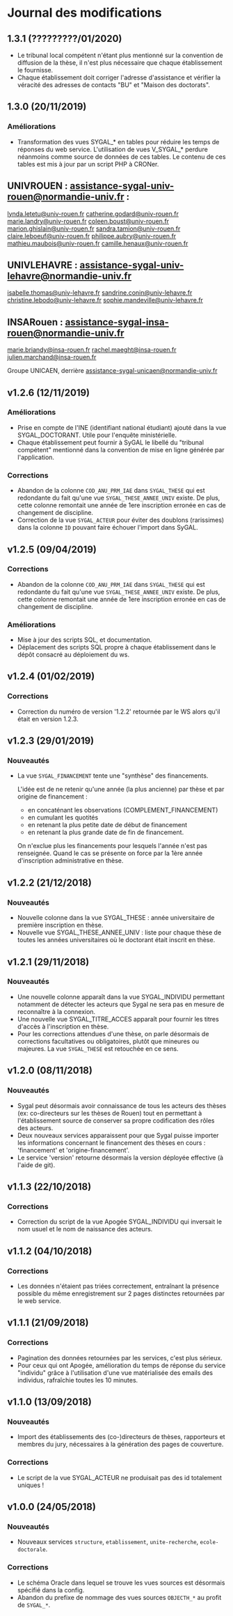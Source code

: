 Journal des modifications
=========================

1.3.1 (?????????/01/2020)
------------------

- Le tribunal local compétent n'étant plus mentionné sur la convention de diffusion de la thèse, il n'est plus nécessaire 
  que chaque établissement le fournisse.
- Chaque établissement doit corriger l'adresse d'assistance et vérifier la véracité des adresses de contacts 
  "BU" et "Maison des doctorats".

1.3.0 (20/11/2019)
------------------

### Améliorations

- Transformation des vues SYGAL_* en tables pour réduire les temps de réponses du web service.
  L'utilisation de vues V_SYGAL_* perdure néanmoins comme source de données de ces tables.
  Le contenu de ces tables est mis à jour par un script PHP à CRONer.


UNIVROUEN : assistance-sygal-univ-rouen@normandie-univ.fr :
------------------------------------
lynda.letetu@univ-rouen.fr
catherine.godard@univ-rouen.fr
marie.landry@univ-rouen.fr
coleen.boust@univ-rouen.fr
marion.ghislain@univ-rouen.fr
sandra.tamion@univ-rouen.fr
claire.leboeuf@univ-rouen.fr
philippe.aubry@univ-rouen.fr
mathieu.maubois@univ-rouen.fr
camille.henaux@univ-rouen.fr

UNIVLEHAVRE : assistance-sygal-univ-lehavre@normandie-univ.fr
------------------------------------
isabelle.thomas@univ-lehavre.fr
sandrine.conin@univ-lehavre.fr
christine.lebodo@univ-lehavre.fr
sophie.mandeville@univ-lehavre.fr

INSARouen : assistance-sygal-insa-rouen@normandie-univ.fr
------------------------------------
marie.briandy@insa-rouen.fr
rachel.maeght@insa-rouen.fr
julien.marchand@insa-rouen.fr

Groupe UNICAEN, derrière assistance-sygal-unicaen@normandie-univ.fr

v1.2.6 (12/11/2019)
-------------------

### Améliorations

- Prise en compte de l'INE (identifiant national étudiant) ajouté dans la vue SYGAL_DOCTORANT. 
  Utile pour l'enquête ministérielle.
- Chaque établissement peut fournir à SyGAL le libellé du "tribunal compétent" 
  mentionné dans la convention de mise en ligne générée par l'application.  
  
### Corrections

- Abandon de la colonne `COD_ANU_PRM_IAE` dans `SYGAL_THESE` qui est redondante du fait qu'une vue
  `SYGAL_THESE_ANNEE_UNIV` existe. De plus, cette colonne remontait une année de 1ere inscription erronée en cas 
  de changement de discipline. 
- Correction de la vue `SYGAL_ACTEUR` pour éviter des doublons (rarissimes) dans la colonne `ID` pouvant 
  faire échouer l'import dans SyGAL.  


v1.2.5 (09/04/2019)
-------------------

### Corrections

- Abandon de la colonne `COD_ANU_PRM_IAE` dans `SYGAL_THESE` qui est redondante du fait qu'une vue
  `SYGAL_THESE_ANNEE_UNIV` existe. De plus, cette colonne remontait une année de 1ere inscription erronée en cas 
  de changement de discipline.

### Améliorations

- Mise à jour des scripts SQL, et documentation.
- Déplacement des scripts SQL propre à chaque établissement dans le dépôt consacré au déploiement du ws. 


v1.2.4 (01/02/2019)
-------------------

### Corrections
 
- Correction du numéro de version '1.2.2' retournée par le WS alors qu'il était en version 1.2.3. 


v1.2.3 (29/01/2019)
-------------------

### Nouveautés
 
- La vue `SYGAL_FINANCEMENT` tente une "synthèse" des financements. 

    L'idée est de ne retenir qu'une année (la plus ancienne) par thèse et par origine de financement :
    - en concaténant les observations (COMPLEMENT_FINANCEMENT)
    - en cumulant les quotités
    - en retenant la plus petite date de début de financement
    - en retenant la plus grande date de fin de financement.
    
    On n'exclue plus les financements pour lesquels l'année n'est pas renseignée. 
    Quand le cas se présente on force par la 1ère année d'inscription administrative en thèse.


v1.2.2 (21/12/2018)
-------------------

### Nouveautés
 
- Nouvelle colonne dans la vue SYGAL_THESE : année universitaire de première inscription en thèse.
- Nouvelle vue SYGAL_THESE_ANNEE_UNIV : liste pour chaque thèse de toutes les années universitaires 
où le doctorant était inscrit en thèse.


v1.2.1 (29/11/2018)
-------------------

### Nouveautés
 
- Une nouvelle colonne apparaît dans la vue SYGAL_INDIVIDU permettant notamment de détecter les acteurs que 
Sygal ne sera pas en mesure de reconnaître à la connexion.
- Une nouvelle vue SYGAL_TITRE_ACCES apparaît pour fournir les titres d'accès à l'inscription en thèse.  
- Pour les corrections attendues d'une thèse, on parle désormais de corrections facultatives ou obligatoires, 
plutôt que mineures ou majeures. La vue `SYGAL_THESE` est retouchée en ce sens.


v1.2.0 (08/11/2018)
-------------------

### Nouveautés
 
- Sygal peut désormais avoir connaissance de tous les acteurs des thèses (ex: co-directeurs sur les thèses de Rouen) 
tout en permettant à l'établissement source de conserver sa propre codification des rôles des acteurs.
- Deux nouveaux services apparaissent pour que Sygal puisse importer les informations concernant le financement 
des thèses en cours : 'financement' et 'origine-financement'. 
- Le service 'version' retourne désormais la version déployée effective (à l'aide de git).


v1.1.3 (22/10/2018)
-------------------

### Corrections
 
- Correction du script de la vue Apogée SYGAL_INDIVIDU qui inversait le nom usuel et le nom de naissance 
des acteurs.


v1.1.2 (04/10/2018)
-------------------

### Corrections
 
- Les données n'étaient pas triées correctement, entraînant la présence possible du même enregistrement
sur 2 pages distinctes retournées par le web service.


v1.1.1 (21/09/2018)
-------------------

### Corrections

- Pagination des données retournées par les services, c'est plus sérieux.
- Pour ceux qui ont Apogée, amélioration du temps de réponse du service "individu" 
grâce à l'utilisation d'une vue matérialisée des emails des individus, rafraîchie toutes les 10 minutes.


v1.1.0 (13/09/2018)
-------------------

### Nouveautés
 
- Import des établissements des (co-)directeurs de thèses, rapporteurs et membres du jury, 
nécessaires à la génération des pages de couverture.

### Corrections

- Le script de la vue SYGAL_ACTEUR ne produisait pas des id totalement uniques !


v1.0.0 (24/05/2018)
-------------------

### Nouveautés
 
- Nouveaux services `structure`, `etablissement`, `unite-recherche`, `ecole-doctorale`.

### Corrections
  
- Le schéma Oracle dans lequel se trouve les vues sources est désormais spécifié dans la config.
- Abandon du prefixe de nommage des vues sources `OBJECTH_*` au profit de `SYGAL_*`. 
